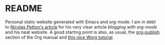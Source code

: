 README
======

Personal static website generated with Emacs and org-mode. I am in
debt to [Nicolas Petton's
article](https://nicolas.petton.fr/blog/blogging-with-org-mode.html)
for his very clear article *blogging with org-mode* and his neat
website. A good starting point is also, as usual, the
[org-publish](https://orgmode.org/manual/Publishing.html) section of
the Org manual and [this nice Worg
tutorial](https://orgmode.org/worg/org-tutorials/org-publish-html-tutorial.html).


